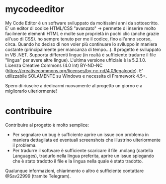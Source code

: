 # mycodeeditor
My Code Editor è un software sviluppato da moltissimi anni da sottoscritto. E' un editor di codice HTML/CSS "avanzato" -> permette di inserire molto facilmente elementi HTML e molte sue proprietà in pochi clic (anche grazie all'uso di CSS).
ho sempre tenuto per me il codice, fino all'anno scorso, circa. Quando ho deciso di non voler più continuare lo sviluppo in maniera costante (principalmente per mancanza di tempo...).
Il progetto è sviluppato in VB .NET.
Supporta differenti lingue (in realtà è sufficiente tradurre il file "lingua" per avere altre lingue).
L'ultima versione ufficiale è la 5.2.1.0.
Licenza Creative Commons (4.0 Int) BY-ND-NC (https://creativecommons.org/licenses/by-nc-nd/4.0/legalcode).
E' utilizzabile SOLAMENTE su Windows e necessita di Framework 4.5+.

Spero di riuscire a dedicarmi nuovamente al progetto un giorno e a migliorarlo ulteriormente!

# contribuire
Contribuire al progetto è molto semplice:
 - Per segnalare un bug è sufficiente aprire un issue con problema in maniera dettagliata ed eventuali screenshots che illustrino ulteriormente il problema.
 - Per tradurre il software è sufficiente scaricare il file .molang (cartella Languages), tradurlo nella lingua preferita, aprire un issue spiegando che è stato tradotto il file e la lingua nella quale è stato tradotto.
 
 Qualunque informazioni, chiarimento o altro è sufficiente contattare @Sav22999 (tramite Telegram).

